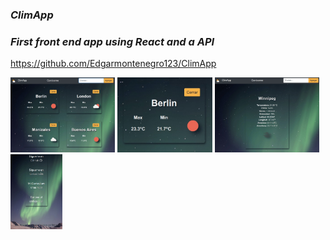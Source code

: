 ### *ClimApp*
### *First front end app using React and a API*


https://github.com/Edgarmontenegro123/ClimApp

<img src = '/src/img/muestra2.jpeg' height = '120px'>
<img src = '/src/img/muestra1.jpeg' height = '120px'>
<img src = '/src/img/muestra3.jpeg' height = '120px'>
<img src = '/src/img/muestra4.jpeg' height = '120px'>
